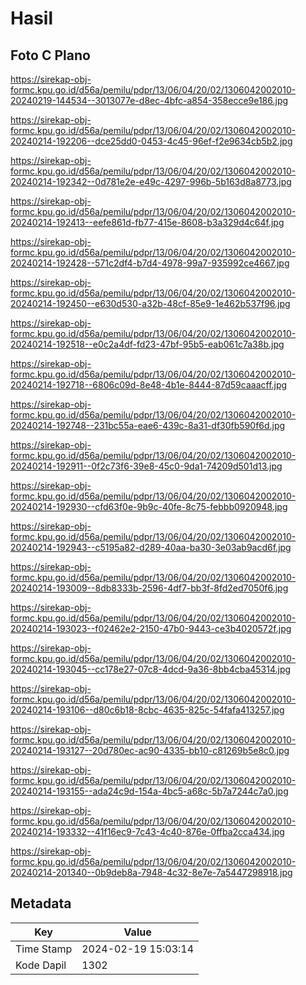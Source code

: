 # Hasil

## Foto C Plano

https://sirekap-obj-formc.kpu.go.id/d56a/pemilu/pdpr/13/06/04/20/02/1306042002010-20240219-144534--3013077e-d8ec-4bfc-a854-358ecce9e186.jpg

https://sirekap-obj-formc.kpu.go.id/d56a/pemilu/pdpr/13/06/04/20/02/1306042002010-20240214-192206--dce25dd0-0453-4c45-96ef-f2e9634cb5b2.jpg

https://sirekap-obj-formc.kpu.go.id/d56a/pemilu/pdpr/13/06/04/20/02/1306042002010-20240214-192342--0d781e2e-e49c-4297-996b-5b163d8a8773.jpg

https://sirekap-obj-formc.kpu.go.id/d56a/pemilu/pdpr/13/06/04/20/02/1306042002010-20240214-192413--eefe861d-fb77-415e-8608-b3a329d4c64f.jpg

https://sirekap-obj-formc.kpu.go.id/d56a/pemilu/pdpr/13/06/04/20/02/1306042002010-20240214-192428--571c2df4-b7d4-4978-99a7-935992ce4667.jpg

https://sirekap-obj-formc.kpu.go.id/d56a/pemilu/pdpr/13/06/04/20/02/1306042002010-20240214-192450--e630d530-a32b-48cf-85e9-1e462b537f96.jpg

https://sirekap-obj-formc.kpu.go.id/d56a/pemilu/pdpr/13/06/04/20/02/1306042002010-20240214-192518--e0c2a4df-fd23-47bf-95b5-eab061c7a38b.jpg

https://sirekap-obj-formc.kpu.go.id/d56a/pemilu/pdpr/13/06/04/20/02/1306042002010-20240214-192718--6806c09d-8e48-4b1e-8444-87d59caaacff.jpg

https://sirekap-obj-formc.kpu.go.id/d56a/pemilu/pdpr/13/06/04/20/02/1306042002010-20240214-192748--231bc55a-eae6-439c-8a31-df30fb590f6d.jpg

https://sirekap-obj-formc.kpu.go.id/d56a/pemilu/pdpr/13/06/04/20/02/1306042002010-20240214-192911--0f2c73f6-39e8-45c0-9da1-74209d501d13.jpg

https://sirekap-obj-formc.kpu.go.id/d56a/pemilu/pdpr/13/06/04/20/02/1306042002010-20240214-192930--cfd63f0e-9b9c-40fe-8c75-febbb0920948.jpg

https://sirekap-obj-formc.kpu.go.id/d56a/pemilu/pdpr/13/06/04/20/02/1306042002010-20240214-192943--c5195a82-d289-40aa-ba30-3e03ab9acd6f.jpg

https://sirekap-obj-formc.kpu.go.id/d56a/pemilu/pdpr/13/06/04/20/02/1306042002010-20240214-193009--8db8333b-2596-4df7-bb3f-8fd2ed7050f6.jpg

https://sirekap-obj-formc.kpu.go.id/d56a/pemilu/pdpr/13/06/04/20/02/1306042002010-20240214-193023--f02462e2-2150-47b0-9443-ce3b4020572f.jpg

https://sirekap-obj-formc.kpu.go.id/d56a/pemilu/pdpr/13/06/04/20/02/1306042002010-20240214-193045--cc178e27-07c8-4dcd-9a36-8bb4cba45314.jpg

https://sirekap-obj-formc.kpu.go.id/d56a/pemilu/pdpr/13/06/04/20/02/1306042002010-20240214-193106--d80c6b18-8cbc-4635-825c-54fafa413257.jpg

https://sirekap-obj-formc.kpu.go.id/d56a/pemilu/pdpr/13/06/04/20/02/1306042002010-20240214-193127--20d780ec-ac90-4335-bb10-c81269b5e8c0.jpg

https://sirekap-obj-formc.kpu.go.id/d56a/pemilu/pdpr/13/06/04/20/02/1306042002010-20240214-193155--ada24c9d-154a-4bc5-a68c-5b7a7244c7a0.jpg

https://sirekap-obj-formc.kpu.go.id/d56a/pemilu/pdpr/13/06/04/20/02/1306042002010-20240214-193332--41f16ec9-7c43-4c40-876e-0ffba2cca434.jpg

https://sirekap-obj-formc.kpu.go.id/d56a/pemilu/pdpr/13/06/04/20/02/1306042002010-20240214-201340--0b9deb8a-7948-4c32-8e7e-7a5447298918.jpg


## Metadata

| Key        | Value               |
| ---------- | ------------------- |
| Time Stamp | 2024-02-19 15:03:14 |
| Kode Dapil | 1302                |



